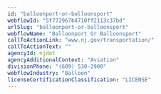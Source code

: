```yaml
---
id: "balloonport-or-balloonsport"
webflowId: "5f772967b4710ff2113c37bd"
urlSlug: "balloonport-or-balloonsport"
webflowName: "Balloonport Or Balloonsport"
callToActionLink: "www.nj.gov/transportation/"
callToActionText: ""
agencyId: njdot
agencyAdditionalContext: "Aviation"
divisionPhone: "(609) 530-2900"
webflowIndustry: "Balloon"
licenseCertificationClassification: "LICENSE"
---
```

